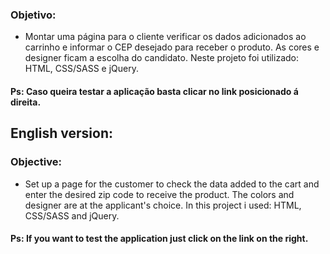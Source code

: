 ### Objetivo:

* Montar uma página para o cliente verificar os dados adicionados ao carrinho e informar o CEP desejado para receber o produto. As cores e designer ficam a escolha do candidato. Neste projeto foi utilizado: HTML, CSS/SASS e jQuery.

#### Ps: Caso queira testar a aplicação basta clicar no link posicionado á direita.

## English version:
### Objective:

* Set up a page for the customer to check the data added to the cart and enter the desired zip code to receive the product. The colors and designer are at the applicant's choice. In this project i used: HTML, CSS/SASS and jQuery.

#### Ps: If you want to test the application just click on the link on the right.
